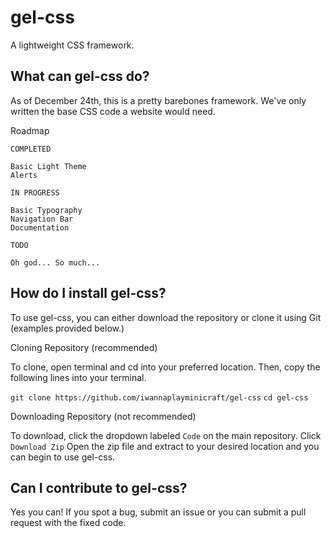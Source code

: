 # gel-css
A lightweight CSS framework.

## What can gel-css do?

As of December 24th, this is a pretty barebones framework.
We've only written the base CSS code a website would need.

Roadmap
```
COMPLETED

Basic Light Theme
Alerts

IN PROGRESS

Basic Typography
Navigation Bar
Documentation

TODO

Oh god... So much...
```

## How do I install gel-css?

To use gel-css, you can either download the repository or clone it using Git (examples provided below.)

Cloning Repository (recommended)

To clone, open terminal and cd into your preferred location. Then, copy the following lines into your terminal.

`git clone https://github.com/iwannaplayminicraft/gel-css`
`cd gel-css`

Downloading Repository (not recommended)

To download, click the dropdown labeled `Code` on the main repository.
Click `Download Zip`
Open the zip file and extract to your desired location and you can begin to use gel-css.

## Can I contribute to gel-css?

Yes you can! If you spot a bug, submit an issue or you can submit a pull request with the fixed code.